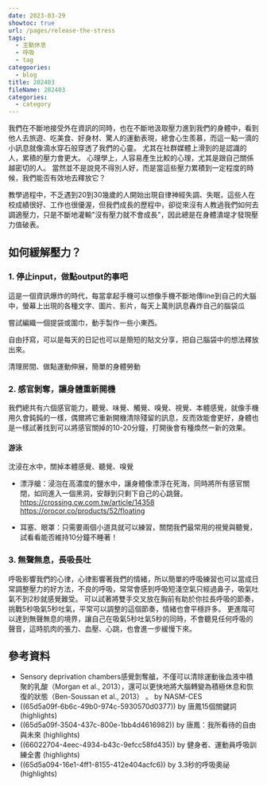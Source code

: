 ```yaml
---
date: 2023-03-29
showtoc: true
url: /pages/release-the-stress
tags:
  - 主動休息
  - 呼吸
  - tag
categoories:
  - blog
title: 202403
fileName: 202403
categories:
  - category
---
```


我們在不斷地接受外在資訊的同時，也在不斷地汲取壓力進到我們的身體中，看到他人去旅遊、吃美食、好身材、驚人的運動表現，總會心生羨慕，而這一點一滴的小訊息就像滴水穿石般穿透了我們的心靈。
尤其在社群媒體上滑到的是認識的人，累積的壓力會更大。
心理學上，人容易產生比較的心理，尤其是跟自己關係越密切的人。
當然並不是說見不得別人好，而是當這些壓力累積到一定程度的時候，我們能否有效地去釋放它？

教學過程中，不乏遇到20到30幾歲的人開始出現自律神經失調、失眠，這些人在校成績很好、工作也很優渥，但我們成長的歷程中，卻從來沒有人教過我們如何去調適壓力，只是不斷地灌輸"沒有壓力就不會成長"，因此總是在身體潰堤才發現壓力值破表。

## 如何緩解壓力？

### 1. 停止input，做點output的事吧

這是一個資訊爆炸的時代，每當拿起手機可以想像手機不斷地傳line到自己的大腦中，螢幕上出現的各種文字、圖片、影片，每天上萬則訊息轟炸自己的腦袋瓜

嘗試編織一個提袋或圍巾，動手製作一些小東西。

自由抒寫，可以是每天的日記也可以是簡短的貼文分享，把自己腦袋中的想法釋放出來。

清理房間、做點運動伸展，簡單的身體勞動

### 2. 感官剝奪，讓身體重新開機

我們總共有六個感官能力，聽覺、味覺、觸覺、嗅覺、視覺、本體感覺，就像手機用久會鈍鈍的一樣，偶爾將它重新開機清除殘留的訊息，反而效能會更好，身體也是一樣試著找到可以將感官關掉的10-20分鐘，打開後會有種煥然一新的效果。

#### 游泳

沈浸在水中，關掉本體感覺、聽覺、嗅覺

- 漂浮艙：浸泡在高濃度的鹽水中，讓身體像漂浮在死海，同時將所有感官關閉，如同進入一個黑洞，安靜到只剩下自己的心跳聲。
  https://crossing.cw.com.tw/article/14358
  https://orocor.co/products/52/floating

- 耳塞、眼罩：只需要兩個小道具就可以練習，關閉我們最常用的視覺與聽覺，試看看能否維持10分鐘不睡著！

### 3. 無聲無息，長吸長吐

呼吸影響我們的心律，心律影響著我們的情緒，所以簡單的呼吸練習也可以當成日常調整壓力的好方法，不良的呼吸，常常會感到呼吸短淺空氣只經過鼻子，吸氣吐氣不到2秒就感覺難受。
可以試著將雙手交叉放在胸前有助於你拉長呼吸的節奏，挑戰5秒吸氣5秒吐氣，平常可以調整的這個節奏，情緒也會平穩許多。
更進階可以達到無聲無息的境界，讓自己在吸氣5秒吐氣5秒的同時，不會聽見任何呼吸的聲音，這時肌肉的張力、血壓、心跳，也會進一步緩慢下來。

## 參考資料

- Sensory deprivation chambers感覺剝奪艙，不僅可以清除運動後血液中積聚的乳酸（Morgan et al., 2013），還可以更快地將大腦轉變為積極休息和恢復的狀態（Ben-Soussan et al., 2013） 。
  by NASM-CES
- ((65d5a09f-6b6c-49b0-974c-5930570d0377)) by 唐鳳15個關鍵詞 (highlights)
- ((65d5a09f-3504-437c-800e-1bb4d4616982)) by 唐鳳：我所看待的自由與未來 (highlights)
- ((66022704-4eec-4934-b43c-9efcc58fd435)) by 健身者、運動員呼吸訓練全書 (highlights)
- ((65d5a094-16e1-4ff1-8155-412e404acfc6)) by 3.3秒的呼吸奧祕 (highlights)
